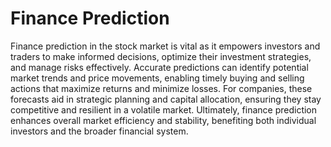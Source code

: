 # Finance Prediction
Finance prediction in the stock market is vital as it empowers investors and traders to make informed decisions, optimize their investment strategies, and manage risks effectively. Accurate predictions can identify potential market trends and price movements, enabling timely buying and selling actions that maximize returns and minimize losses. For companies, these forecasts aid in strategic planning and capital allocation, ensuring they stay competitive and resilient in a volatile market. Ultimately, finance prediction enhances overall market efficiency and stability, benefiting both individual investors and the broader financial system.


